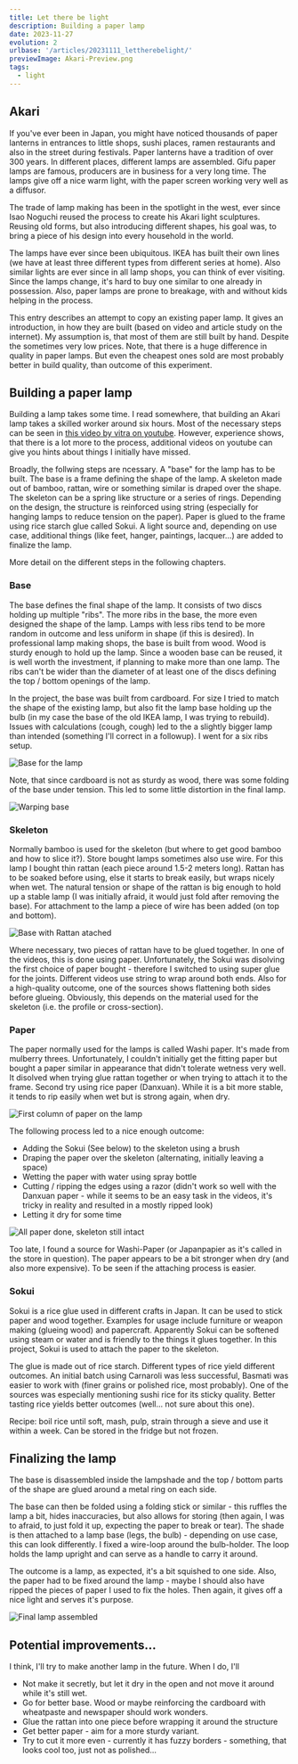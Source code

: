```yaml
---
title: Let there be light
description: Building a paper lamp 
date: 2023-11-27
evolution: 2
urlbase: '/articles/20231111_lettherebelight/'
previewImage: Akari-Preview.png
tags:
  - light
---
```


## Akari
If you've ever been in Japan, you might have noticed thousands of paper lanterns in entrances to little shops, sushi places, ramen restaurants and also in the street during festivals. Paper lanterns have a tradition of over 300 years. In different places, different lamps are assembled. Gifu paper lamps are famous, producers are in business for a very long time. The lamps give off a nice warm light, with the paper screen working very well as a diffusor. 

The trade of lamp making has been in the spotlight in the west, ever since Isao Noguchi reused the process to create his Akari light sculptures. Reusing old forms, but also introducing different shapes, his goal was, to bring a piece of his design into every household in the world. 

The lamps have ever since been ubiquitous. IKEA has built their own lines (we have at least three different types from different series at home). Also similar lights are ever since in all lamp shops, you can think of ever visiting. Since the lamps change, it's hard to buy one similar to one already in possession. Also, paper lamps are prone to breakage, with and without kids helping in the process. 

This entry describes an attempt to copy an existing paper lamp. It gives an introduction, in how they are built (based on video and article study on the internet). My assumption is, that most of them are still built by hand. Despite the sometimes very low prices. Note, that there is a huge difference in quality in paper lamps. But even the cheapest ones sold are most probably better in build quality, than outcome of this experiment. 

## Building a paper lamp
Building a lamp takes some time. I read somewhere, that building an Akari lamp takes a skilled worker around six hours. Most of the necessary steps can be seen in [this video by vitra on youtube](https://www.youtube.com/watch?v=hQ8SbDJ7Cck). However, experience shows, that there is a lot more to the process, additional videos on youtube can give you hints about things I initially have missed. 

Broadly, the follwing steps are ncessary. A "base" for the lamp has to be built. The base is a frame defining the shape of the lamp. A skeleton made out of bamboo, rattan, wire or something similar is draped over the shape. The skeleton can be a spring like structure or a series of rings. Depending on the design, the structure is reinforced using string (especially for hanging lamps to reduce tension on the paper). Paper is glued to the frame using rice starch glue called Sokui. A light source and, depending on use case, additional things (like feet, hanger, paintings, lacquer...) are added to finalize the lamp. 

More detail on the different steps in the following chapters.

### Base
The base defines the final shape of the lamp. It consists of two discs holding up multiple "ribs". The more ribs in the base, the more even designed the shape of the lamp. Lamps with less ribs tend to be more random in outcome and less uniform in shape (if this is desired). In professional lamp making shops, the base is built from wood. Wood is sturdy enough to hold up the lamp. Since a wooden base can be reused, it is well worth the investment, if planning to make more than one lamp. The ribs can't be wider than the diameter of at least one of the discs defining the top / bottom openings of the lamp. 

In the project, the base was built from cardboard. For size I tried to match the shape of the existing lamp, but also fit the lamp base holding up the bulb (in my case the base of the old IKEA lamp, I was trying to rebuild). Issues with calculations (cough, cough) led to the a slightly bigger lamp than intended (something I'll correct in a followup). I went for a six ribs setup.

![Base for the lamp](1_Base.png "cardboard spines attached to a bottom and top disc")

Note, that since cardboard is not as sturdy as wood, there was some folding of the base under tension. This led to some little distortion in the final lamp. 

![Warping base](3_Base_is_warping.png "detail showing cardboard spines warped under pressure")

### Skeleton
Normally bamboo is used for the skeleton (but where to get good bamboo and how to slice it?). Store bought lamps sometimes also use wire. For this lamp I bought thin rattan (each piece around 1.5-2 meters long). Rattan has to be soaked before using, else it starts to break easily, but wraps nicely when wet. The natural tension or shape of the rattan is big enough to hold up a stable lamp (I was initially afraid, it would just fold after removing the base). For attachment to the lamp a piece of wire has been added (on top and bottom). 

![Base with Rattan atached](2_Base_with_Skeleton.png "the base of the lamp with a rattan skeleton wraped around")

Where necessary, two pieces of rattan have to be glued together. In one of the videos, this is done using paper. Unfortunately, the Sokui was disolving the first choice of paper bought - therefore I switched to using super glue for the joints. Different videos use string to wrap around both ends. Also for a high-quality outcome, one of the sources shows flattening both sides before glueing. Obviously, this depends on the material used for the skeleton (i.e. the profile or cross-section).

### Paper
The paper normally used for the lamps is called Washi paper. It's made from mulberry threes. Unfortunately, I couldn't initially get the fitting paper but bought a paper similar in appearance that didn't tolerate wetness very well. It disolved when trying glue rattan together or when trying to attach it to the frame.
Second try using rice paper (Danxuan). While it is a bit more stable, it tends to rip easily when wet but is strong again, when dry. 

![First column of paper on the lamp](4_First_Piece_of-Paper.png "paper is draped over the skeleton")

The following process led to a nice enough outcome: 
- Adding the Sokui (See below) to the skeleton using a brush
- Draping the paper over the skeleton (alternating, initially leaving a space)
- Wetting the paper with water using spray bottle
- Cutting / ripping the edges using a razor (didn't work so well with the Danxuan paper - while it seems to be an easy task in the videos, it's tricky in reality and resulted in a mostly ripped look)
- Letting it dry for some time

![All paper done, skeleton still intact](6_All_Paper_Done.png "all columns of paper are attached and sealed")

Too late, I found a source for Washi-Paper (or Japanpapier as it's called in the store in question). The paper appears to be a bit stronger when dry (and also more expensive). To be seen if the attaching process is easier.

### Sokui
Sokui is a rice glue used in different crafts in Japan. It can be used to stick paper and wood together. Examples for usage include furniture or weapon making (glueing wood) and papercraft. Apparently Sokui can be softened using steam or water and is friendly to the things it glues together. In this project, Sokui is used to attach the paper to the skeleton.
 
The glue is made out of rice starch. Different types of rice yield different outcomes. An initial batch using Carnaroli was less successful, Basmati was easier to work with (finer grains or polished rice, most probably). One of the sources was especially mentioning sushi rice for its sticky quality. Better tasting rice yields better outcomes (well... not sure about this one).

Recipe: boil rice until soft, mash, pulp, strain through a sieve and use it within a week. Can be stored in the fridge but not frozen. 

## Finalizing the lamp
The base is disassembled inside the lampshade and the top / bottom parts of the shape are glued around a metal ring on each side. 

The base can then be folded using a folding stick or similar - this ruffles the lamp a bit, hides inaccuracies, but also allows for storing (then again, I was to afraid, to just fold it up, expecting the paper to break or tear). The shade is then attached to a lamp base (legs, the bulb) - depending on use case, this can look differently. I fixed a wire-loop around the bulb-holder. The loop holds the lamp upright and can serve as a handle to carry it around.   

The outcome is a lamp, as expected, it's a bit squished to one side. Also, the paper had to be fixed around the lamp - maybe I should also have ripped the pieces of paper I used to fix the holes. Then again, it gives off a nice light and serves it's purpose.

![Final lamp assembled](9_It_s_a_lamp.png "A lamp giving off light in a dark room")


## Potential improvements...
I think, I'll try to make another lamp in the future. When I do, I'll
- Not make it secretly, but let it dry in the open and not move it around while it's still wet. 
- Go for better base. Wood or maybe reinforcing the cardboard with wheatpaste and newspaper should work wonders.
- Glue the rattan into one piece before wrapping it around the structure
- Get better paper - aim for a more sturdy variant. 
- Try to cut it more even - currently it has fuzzy borders - something, that looks cool too, just not as polished...
 